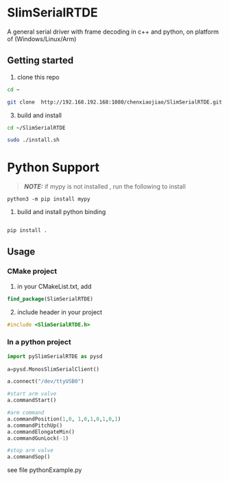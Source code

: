 # SlimSerialRTDE

A general serial driver with frame decoding  in c++ and python, on platform of (Windows/Linux/Arm)

## Getting started
 

1. clone this repo  
```bash
cd ~

git clone  http://192.168.192.168:1080/chenxiaojiao/SlimSerialRTDE.git

```

3. build and install
```bash
cd ~/SlimSerialRTDE

sudo ./install.sh
```


# Python Support
> **_NOTE:_** if mypy is not installed , run the following to install
```
python3 -m pip install mypy
```
1. build and install python binding
```bash

pip install .
```

    

## Usage
### CMake project
1. in your CMakeList.txt, add
```cmake
find_package(SlimSerialRTDE)
```

2. include header in your project
```c++
#include <SlimSerialRTDE.h>
```

### In a python project

```python
import pySlimSerialRTDE as pysd
 
a=pysd.MonosSlimSerialClient()

a.connect("/dev/ttyUSB0")

#start arm valve
a.commandStart()

#arm command
a.commandPosition(1,0, 1,0,1,0,1,0,1)
a.commandPitchUp()
a.commandElongateMin()
a.commandGunLock(-1)

#stop arm valve
a.commandSop()

```

see file pythonExample.py
